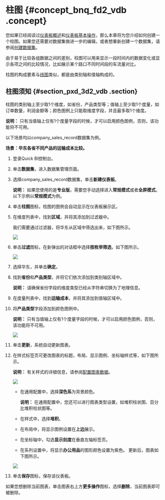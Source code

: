 # 柱图 {#concept_bnq_fd2_vdb .concept}

您如果已经阅读过[仪表板概述](cn.zh-CN/快速入门/报表制作/仪表板概述.md#)和[仪表板基本操作](cn.zh-CN/快速入门/报表制作/仪表板基本操作/仪表板基本操作.md#)，那么本章将为您介绍如何创建一个柱图。如果您还需要对数据集做进一步的编辑，或者想重新创建一个数据集，请参阅[创建数据集](cn.zh-CN/用户指南/数据建模/管理数据集/创建数据集.md#)。

由于易于比较各组数据之间的差别，柱图可以用来显示一段时间内的数据变化或显示各项之间的比较情况，比如展示某个路口不同时间段的车流量对比。

柱图的构成要素与[线图](cn.zh-CN/快速入门/报表制作/仪表板图表制作/线图.md#)类似，都是由类别轴和值轴构成的。

## 柱图须知 {#section_pxd_3d2_vdb .section}

柱图的类别轴上至少取1个维度，如省份，产品类型等；值轴上至少取1个度量，如订单数量，利润金额等；颜色图例上只能取维度字段，并且最多取1个维度。

**说明：** 只有当值轴上仅有1个度量字段的时候，才可以启用颜色图例，否则，该功能将不可用。

以下场景均以company\_sales\_record数据集为例。

**场景：华东各省不同产品的运输成本比较。**

1.  登录Quick BI控制台。
2.  单击**数据集**，进入数据集管理页面。
3.  选择company\_sales\_record数据集，单击**新建仪表板**。

    **说明：** 如果您使用的是**专业版**，需要您手动选择进入**常规模式**或者**全屏模式**。以下示例以**常规模式**为例。

4.  单击**柱图**图标，柱图的图例会自动显示在仪表板展示区。
5.  在维度列表中，找到**区域**，并将其添加到过滤器中。

    我们需要通过过滤器，将华东从区域中筛选出来，如下图所示。

    ![](http://static-aliyun-doc.oss-cn-hangzhou.aliyuncs.com/assets/img/9126/15444380761685_zh-CN.png)

6.  单击**过滤**图标，在新弹出的对话框中选择**按枚举筛选**，如下图所示。

    ![](http://static-aliyun-doc.oss-cn-hangzhou.aliyuncs.com/assets/img/9126/154443807611401_zh-CN.png)

7.  选择华东，并单击**确定**。
8.  找到**省份**和**产品类型**，并将它们依次添加到类别轴区域中。

    **说明：** 请确保省份字段的维度类型已经从字符串切换为了地理信息。

9.  在度量列表中，找到**运输成本**，并将其添加到值轴区域中。
10. 将**产品类型**字段添加到颜色图例中。

    **说明：** 只有当值轴上仅有1个度量字段的时候，才可以启用颜色图例，否则，该功能将不可用。

    ![](http://static-aliyun-doc.oss-cn-hangzhou.aliyuncs.com/assets/img/9126/15444380761687_zh-CN.png)

11. 单击**更新**，系统自动更新图表。
12. 在样式标签页可更改图表的标题，布局、显示图例、坐标轴样式等，如下图所示。

    **说明：** 有关样式的详细信息，请参阅[配置图表数据](cn.zh-CN/快速入门/报表制作/仪表板基本操作/配置图表数据.md#)。

    ![](http://static-aliyun-doc.oss-cn-hangzhou.aliyuncs.com/assets/img/9126/15444380761688_zh-CN.png)

    -   在通用配置中，选择**深色系**为背景颜色。

        **说明：** 在通用配置中，您还可以进行图表类型设置，如堆积柱状图、百分比堆积柱状图等。

    -   在样式中，选择**堆积**。
    -   在布局中，将显示图例设置在**上边**展示。
    -   在坐标轴中，勾选**显示刻度**在垂直左轴标签页。
    -   在系列设置中，将显示**办公用品**的图形颜色设置为紫色。
    更新后，图表如下图所示。

    ![](http://static-aliyun-doc.oss-cn-hangzhou.aliyuncs.com/assets/img/9126/15444380761689_zh-CN.png)

13. 单击**保存**图标，保存该仪表板。

如果您想删除当前图表，单击图表右上方**更多操作**图标，选择**删除**，当前图表即可被删除。

